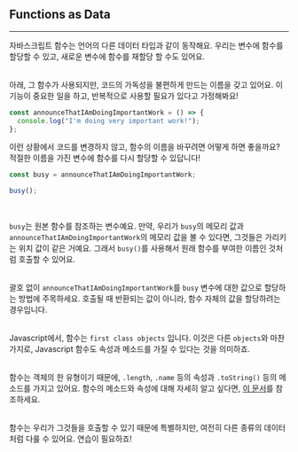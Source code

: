 ## Functions as Data
---
자바스크립트 함수는 언어의 다른 데이터 타입과 같이 동작해요. 우리는 변수에 함수를 할당할 수 있고, 새로운 변수에 함수를 재할당 할 수도 있어요.
<br>
<br>

아래, 그 함수가 사용되지만, 코드의 가독성을 불편하게 만드는 이름을 갖고 있어요. 이 기능이 중요한 일을 하고, 반복적으로 사용할 필요가 있다고 가정해봐요!

```javascript
const announceThatIAmDoingImportantWork = () => {
  console.log("I'm doing very important work!");
};
```

이런 상황에서 코드를 변경하지 않고, 함수의 이름을 바꾸려면 어떻게 하면 좋을까요? 적절한 이름을 가진 변수에 함수를 다시 할당할 수 있답니다!

```javascript
const busy = announceThatIAmDoingImportantWork;

busy();
```
<br>

`busy`는 원본 함수를 참조하는 변수예요. 만약, 우리가 `busy`의 메모리 값과 `announceThatIAmDoingImportantWork`의 메모리 값을 볼 수 있다면, 그것들은 가리키는 위치 값이 같은 거예요. 그래서 `busy()`를 사용해서 원래 함수를 부여한 이름인 것처럼 호출할 수 있어요.
<br>
<br>

괄호 없이 `announceThatIAmDoingImportantWork`를 `busy` 변수에 대한 값으로 할당하는 방법에 주목하세요. 호출될 때 반환되는 값이 아니라, 함수 자체의 값을 할당하려는 경우입니다.
<br>
<br>

Javascript에서, 함수는 `first class objects` 입니다.  이것은 다른 `objects`와 마찬가지로, Javascript 함수도 속성과 메소드를 가질 수 있다는 것을 의미하죠.
<br>
<br>

함수는 객체의 한 유형이기 때문에, `.length`, `.name` 등의 속성과 `.toString()` 등의 메소드를 가지고 있어요. 함수의 메소드와 속성에 대해 자세히 알고 싶다면, [이 문서](https://developer.mozilla.org/en-US/docs/Web/JavaScript/Reference/Global_Objects/Function)를 참조하세요.
<br>
<br>

함수는 우리가 그것들을 호출할 수 있기 때문에 특별하지만, 여전히 다른 종류의 데이터처럼 다룰 수 있어요. 연습이 필요하죠!
